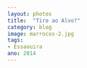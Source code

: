 ```yaml
---
layout: photos
title:  "Tiro ao Alvo?"
category: blog
image: marrocos-2.jpg
tags:
- Essaouira
ano: 2014
---
```




